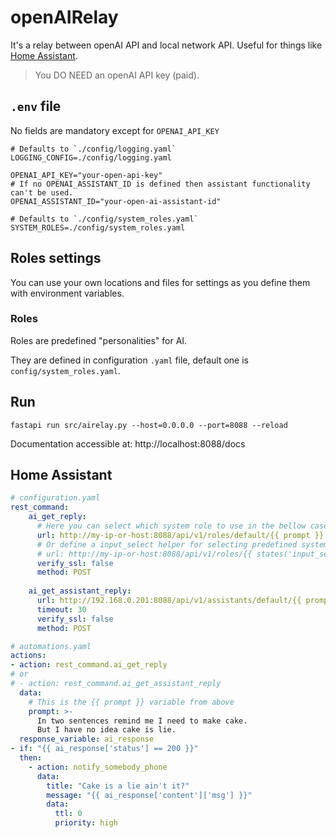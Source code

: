 # openAIRelay

It's a relay between openAI API and local network API. Useful for things like [Home Assistant](https://www.home-assistant.io/).

> You DO NEED an openAI API key (paid).

## `.env` file
No fields are mandatory except for `OPENAI_API_KEY`

```.dotenv
# Defaults to `./config/logging.yaml`
LOGGING_CONFIG=./config/logging.yaml

OPENAI_API_KEY="your-open-api-key"
# If no OPENAI_ASSISTANT_ID is defined then assistant functionality can't be used.
OPENAI_ASSISTANT_ID="your-open-ai-assistant-id"

# Defaults to `./config/system_roles.yaml`
SYSTEM_ROLES=./config/system_roles.yaml
```

## Roles settings
You can use your own locations and files for settings as you define them with environment variables.

### Roles
Roles are predefined "personalities" for AI.

They are defined in configuration `.yaml` file, default one is `config/system_roles.yaml`.


## Run
```shell
fastapi run src/airelay.py --host=0.0.0.0 --port=8088 --reload
```
Documentation accessible at: http://localhost:8088/docs

## Home Assistant

```yaml
# configuration.yaml
rest_command:
    ai_get_reply:
      # Here you can select which system role to use in the bellow case 'default' role is selected (e.g.: '.../default/...')
      url: http://my-ip-or-host:8088/api/v1/roles/default/{{ prompt }}
      # Or define a input_select helper for selecting predefined system roles:
      # url: http://my-ip-or-host:8088/api/v1/roles/{{ states('input_select.ai_system_role' )}}/{{ prompt }}
      verify_ssl: false
      method: POST
    
    ai_get_assistant_reply:
      url: http://192.168.0.201:8088/api/v1/assistants/default/{{ prompt }}
      timeout: 30
      verify_ssl: false
      method: POST

# automations.yaml
actions:
- action: rest_command.ai_get_reply
# or
# - action: rest_command.ai_get_assistant_reply
  data:
    # This is the {{ prompt }} variable from above
    prompt: >-
      In two sentences remind me I need to make cake.
      But I have no idea cake is lie.
  response_variable: ai_response
- if: "{{ ai_response['status'] == 200 }}"
  then:
    - action: notify_somebody_phone
      data:
        title: "Cake is a lie ain't it?"
        message: "{{ ai_response['content']['msg'] }}"
        data:
          ttl: 0
          priority: high
```
